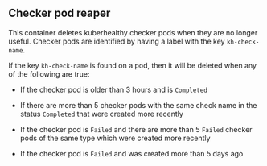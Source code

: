

## Checker pod reaper

This container deletes kuberhealthy checker pods when they are no longer useful.  Checker pods are identified by having a label with the key `kh-check-name`.

If the key `kh-check-name` is found on a pod, then it will be deleted when any of the following are true:

- If the checker pod is older than 3 hours and is `Completed`

- If there are more than 5 checker pods with the same check name in the status `Completed` that were created more recently

- If the checker pod is `Failed` and there are more than 5 `Failed` checker pods of the same type which were created more recently

- If the checker pod is `Failed` and was created more than 5 days ago

